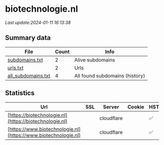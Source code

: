 # biotechnologie.nl
*Last update:2024-01-11 16:13:38*
## Summary data
| File       | Count | Info |
|------------|-------|------|
|[subdomains.txt](/data/biotechnologie/subdomains.txt)|2|Alive subdomains|
|[urls.txt](/data/biotechnologie/urls.txt)|2|Urls|
|[all_subdomains.txt](/data/biotechnologie/all_subdomains.txt)|4|All found subdomains (history)|
## Statistics
| Url | SSL | Server | Cookie | HSTS | CSP | XFO | XXP | RP | Tech |
|------------|-------|------|------|------|------|------|------|------|------|
|[https://biotechnologie.nl](https://biotechnologie.nl)| |cloudflare| |:white_check_mark: | |:warning: |:white_check_mark: | |:white_check_mark: | |:white_check_mark: | |Cloudflare HSTS HTTP...| |
|[https://www.biotechnologie.nl](https://www.biotechnologie.nl)| |cloudflare| |:white_check_mark: | |:warning: |:white_check_mark: | |:white_check_mark: | |:white_check_mark: | |Cloudflare Google Ta...| |